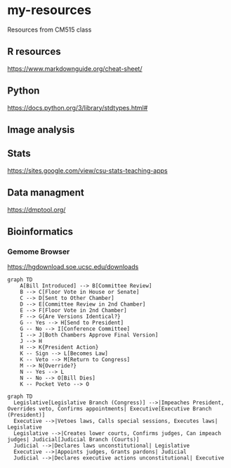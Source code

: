 # my-resources

Resources from CM515 class

## R resources

<https://www.markdownguide.org/cheat-sheet/>

## Python

<https://docs.python.org/3/library/stdtypes.html#>

## Image analysis

## Stats

<https://sites.google.com/view/csu-stats-teaching-apps>

## Data managment

<https://dmptool.org/>

## Bioinformatics

### Gemome Browser

<https://hgdownload.soe.ucsc.edu/downloads>

```mermaid
graph TD
    A[Bill Introduced] --> B[Committee Review]
    B --> C[Floor Vote in House or Senate]
    C --> D[Sent to Other Chamber]
    D --> E[Committee Review in 2nd Chamber]
    E --> F[Floor Vote in 2nd Chamber]
    F --> G{Are Versions Identical?}
    G -- Yes --> H[Send to President]
    G -- No --> I[Conference Committee]
    I --> J[Both Chambers Approve Final Version]
    J --> H
    H --> K{President Action}
    K -- Sign --> L[Becomes Law]
    K -- Veto --> M[Return to Congress]
    M --> N{Override?}
    N -- Yes --> L
    N -- No --> O[Bill Dies]
    K -- Pocket Veto --> O
```
```mermaid
graph TD
  Legislative[Legislative Branch (Congress)] -->|Impeaches President, Overrides veto, Confirms appointments| Executive[Executive Branch (President)]
  Executive -->|Vetoes laws, Calls special sessions, Executes laws| Legislative
  Legislative -->|Creates lower courts, Confirms judges, Can impeach judges| Judicial[Judicial Branch (Courts)]
  Judicial -->|Declares laws unconstitutional| Legislative
  Executive -->|Appoints judges, Grants pardons| Judicial
  Judicial -->|Declares executive actions unconstitutional| Executive



```

